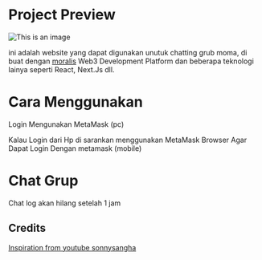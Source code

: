 # Project Preview

![This is an image](https://i.postimg.cc/Fzh19hW7/MOMA.png)

ini adalah website yang dapat digunakan unutuk chatting grub moma, di buat dengan [moralis](https://moralis.io/) Web3 Development Platform dan beberapa teknologi lainya seperti React, Next.Js dll.

# Cara Menggunakan

Login Mengunakan MetaMask (pc)

Kalau Login dari Hp di sarankan menggunakan MetaMask Browser
Agar Dapat Login Dengan metamask (mobile)

# Chat Grup

Chat log akan hilang setelah 1 jam

## Credits

[Inspiration from youtube sonnysangha](https://github.com/sonnysangha)
